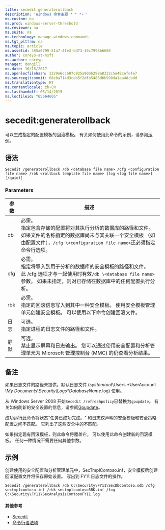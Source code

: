 ```yaml
---
title: secedit:generaterollback
description: 'Windows 命令主题 * * *- '
ms.custom: na
ms.prod: windows-server-threshold
ms.reviewer: na
ms.suite: na
ms.technology: manage-windows-commands
ms.tgt_pltfrm: na
ms.topic: article
ms.assetid: 385a6799-51a7-4fe3-bd73-10c7998b6680
author: coreyp-at-msft
ms.author: coreyp
manager: dongill
ms.date: 10/16/2017
ms.openlocfilehash: 3229e6ccb07c925a900b298a8332c5e48cefefe7
ms.sourcegitcommit: 08eba714d3ceb5f2dfb5486d6b990da1aa4dcbdd
ms.translationtype: MT
ms.contentlocale: zh-CN
ms.lasthandoff: 05/14/2019
ms.locfileid: "65564665"
---
```

# <a name="seceditgeneraterollback"></a>secedit:generaterollback



可以生成指定的配置模板的回滚模板。 有关如何使用此命令的示例，请参阅[示例](#BKMK_Examples)。

## <a name="syntax"></a>语法

```
Secedit /generaterollback /db <database file name> /cfg <configuration file name> /rbk <rollback template file name> [log <log file name>] [/quiet]
```

### <a name="parameters"></a>Parameters

|参数|描述|
|---------|-----------|
|db|必需。</br>指定包含存储的配置将对其执行分析的数据库的路径和文件。</br>如果文件的名称指定的数据库尚未与其关联一个安全模板 （如由配置文件），`/cfg \<configuration file name>`还必须指定命令行选项。|
|cfg|必需。</br>指定将导入到用于分析的数据库的安全模板的路径和文件。</br>此 /cfg 选项才与一起使用时有效`/db \<database file name>`参数。 如果未指定，则对已存储在数据库中的任何配置执行分析。|
|rbk|必需。</br>指定的回滚信息写入到其中一种安全模板。 使用安全模板管理单元创建安全模板。 可以使用以下命令创建回滚文件。|
|日志|可选。</br>指定进程的日志文件的路径和文件。|
|静默|可选。</br>禁止显示屏幕和日志输出。 您可以通过使用安全配置和分析管理单元为 Microsoft 管理控制台 (MMC) 的仍查看分析结果。|

## <a name="remarks"></a>备注

如果日志文件的路径未提供，默认日志文件 (*systemroot*\Users \*UserAccount *\My Documents\Security\Logs\*DatabaseName*.log) 使用。

从 Windows Server 2008 开始`Secedit /refreshpolicy`已替换为`gpupdate`。 有关如何刷新的安全设置的信息，请参阅[Gpupdate](gpupdate.md)。

成功运行此命令将状态"任务已成功完成。" 和日志仅声明的安全模板和安全策略配置之间不匹配。 它列出了这些安全中的不匹配。

如果指定现有回滚模板，则此命令将覆盖它。 可以使用此命令创建新的回滚模板。 任何一种情况不需要任何其他参数。

## <a name="BKMK_Examples"></a>示例

创建使用的安全配置和分析管理单元中，SecTmplContoso.inf，安全模板后创建回滚配置文件将保存原始设置。 写出到 FY11 日志文件的操作。
```
Secedit /generaterollback /db C:\Security\FY11\SecDbContoso.sdb /cfg sectmplcontoso.inf /rbk sectmplcontosoRBK.inf /log C:\Security\FY11\SecAnalysisContosoFY11.log
```

#### <a name="additional-references"></a>其他参考

-   [Secedit](secedit.md)
-   [命令行语法项](command-line-syntax-key.md)